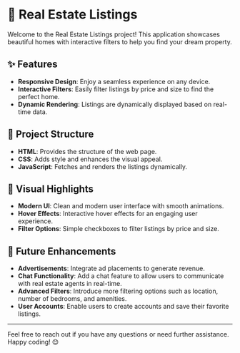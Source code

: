 # 🏡 Real Estate Listings

Welcome to the Real Estate Listings project! This application showcases beautiful homes with interactive filters to help you find your dream property.

## ✨ Features

- **Responsive Design**: Enjoy a seamless experience on any device.
- **Interactive Filters**: Easily filter listings by price and size to find the perfect home.
- **Dynamic Rendering**: Listings are dynamically displayed based on real-time data.

## 📂 Project Structure

- **HTML**: Provides the structure of the web page.
- **CSS**: Adds style and enhances the visual appeal.
- **JavaScript**: Fetches and renders the listings dynamically.

## 🎨 Visual Highlights

- **Modern UI**: Clean and modern user interface with smooth animations.
- **Hover Effects**: Interactive hover effects for an engaging user experience.
- **Filter Options**: Simple checkboxes to filter listings by price and size.

## 🚀 Future Enhancements

- **Advertisements**: Integrate ad placements to generate revenue.
- **Chat Functionality**: Add a chat feature to allow users to communicate with real estate agents in real-time.
- **Advanced Filters**: Introduce more filtering options such as location, number of bedrooms, and amenities.
- **User Accounts**: Enable users to create accounts and save their favorite listings.

---

Feel free to reach out if you have any questions or need further assistance. Happy coding! 😊
